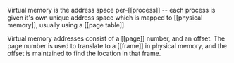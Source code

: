 Virtual memory is the address space per-[[process]] -- each process is given it's own unique address space which is mapped to [[physical memory]], usually using a [[page table]].

Virtual memory addresses consist of a [[page]] number, and an offset. The page number is used to translate to a [[frame]] in physical memory, and the offset is maintained to find the location in that frame.